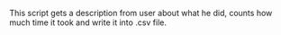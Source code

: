 This script gets a description from user about what he did, counts how much time it took and write it into .csv file. 
